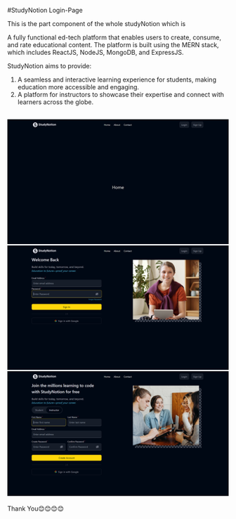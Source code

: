 #StudyNotion Login-Page
<br>
<p>This is the part component of the whole studyNotion which is </p>
<p>
 A fully functional ed-tech platform that enables users to create, consume, and rate educational content. The platform is built using the MERN stack, which includes ReactJS, NodeJS, MongoDB, and ExpressJS. 
 </p>

 <p> StudyNotion aims to provide:</p>
<ol>
<li>A seamless and interactive learning experience for students, making education more accessible and engaging.</li>
<li>
A platform for instructors to showcase their expertise and connect with learners across the globe.
 </li>
</ol>
 <br>
<img src='https://github.com/PragunSharma-Code/StudyNotion-Login-Page/blob/main/src/assets/Screenshot%20(29).png'>
 <br>
 <img src='https://github.com/PragunSharma-Code/StudyNotion-Login-Page/blob/main/src/assets/Screenshot%20(30).png'>
 <br>
 <img src='https://github.com/PragunSharma-Code/StudyNotion-Login-Page/blob/main/src/assets/Screenshot%20(32).png'>
<br>
<br>
Thank You😊😊😊😊
